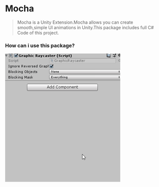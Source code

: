 # Mocha
> Mocha is a Unity Extension.Mocha allows you can create smooth,simple UI animations in Unity.This package includes full C# Code of this project.

### How can i use this package?

![](mochaInıt.gif)
